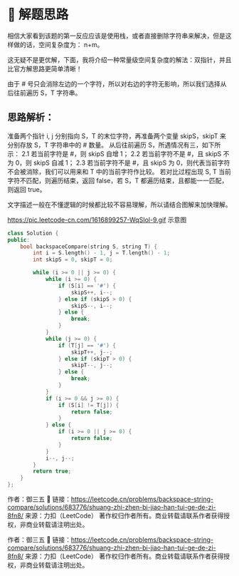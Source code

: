 # 🧠 解题思路
相信大家看到该题的第一反应应该是使用栈，或者直接删除字符串来解决，但是这样做的话，空间复杂度为： n+m。

这无疑不是更优解，下面，我将介绍一种常量级空间复杂度的解法：双指针，并且比官方解思路更简单清晰！

由于 # 号只会消除左边的一个字符，所以对右边的字符无影响，所以我们选择从后往前遍历 S，T 字符串。

## 思路解析：

准备两个指针 i, j 分别指向 S，T 的末位字符，再准备两个变量 skipS，skipT 来分别存放 S，T 字符串中的 # 数量。
从后往前遍历 S，所遇情况有三，如下所示：
2.1 若当前字符是 #，则 skipS 自增 1；
2.2 若当前字符不是 #，且 skipS 不为 0，则 skipS 自减 1；
2.3 若当前字符不是 #，且 skipS 为 0，则代表当前字符不会被消除，我们可以用来和 T 中的当前字符作比较。
若对比过程出现 S, T 当前字符不匹配，则遍历结束，返回 false，若 S，T 都遍历结束，且都能一一匹配，则返回 true。

文字描述一般在不懂逻辑的时候都比较不容易理解，所以请结合图解来加快理解。


<a>https://pic.leetcode-cn.com/1616899257-WqSIol-9.gif 示意图</a>


```cpp
class Solution {
public:
    bool backspaceCompare(string S, string T) {
        int i = S.length() - 1, j = T.length() - 1;
        int skipS = 0, skipT = 0;

        while (i >= 0 || j >= 0) {
            while (i >= 0) {
                if (S[i] == '#') {
                    skipS++, i--;
                } else if (skipS > 0) {
                    skipS--, i--;
                } else {
                    break;
                }
            }
            while (j >= 0) {
                if (T[j] == '#') {
                    skipT++, j--;
                } else if (skipT > 0) {
                    skipT--, j--;
                } else {
                    break;
                }
            }
            if (i >= 0 && j >= 0) {
                if (S[i] != T[j]) {
                    return false;
                }
            } else {
                if (i >= 0 || j >= 0) {
                    return false;
                }
            }
            i--, j--;
        }
        return true;
    }
};
```
作者：御三五 🥇
链接：https://leetcode.cn/problems/backspace-string-compare/solutions/683776/shuang-zhi-zhen-bi-jiao-han-tui-ge-de-zi-8fn8/
来源：力扣（LeetCode）
著作权归作者所有。商业转载请联系作者获得授权，非商业转载请注明出处。




作者：御三五 🥇
链接：https://leetcode.cn/problems/backspace-string-compare/solutions/683776/shuang-zhi-zhen-bi-jiao-han-tui-ge-de-zi-8fn8/
来源：力扣（LeetCode）
著作权归作者所有。商业转载请联系作者获得授权，非商业转载请注明出处。
